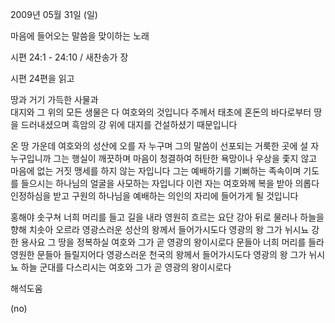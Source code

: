 2009년 05월 31일 (일)

마음에 들어오는 말씀을 맞이하는 노래



시편 24:1 - 24:10 / 새찬송가  장


시편 24편을 읽고

땅과 거기 가득한 사물과  
대지와 그 위의 모든 생물은 다 여호와의 것입니다
주께서 태초에 혼돈의 바다로부터 땅을 드러내셨으며 
흑암의 강 위에 대지를 건설하셨기 때문입니다 

온 땅 가운데 여호와의 성산에 오를 자 누구며 
그의 말씀이 선포되는 거룩한 곳에 설 자 누구입니까
그는 행실이 깨끗하며 마음이 청결하여 
허탄한 욕망이나 우상을 좇지 않고 
마음에 없는 거짓 맹세를 하지 않는 자입니다
그는 예배하기를 기뻐하는 족속이며 
기도를 들으시는 하나님의 얼굴을 사모하는 자입니다
이런 자는 여호와께 복을 받아 의롭다 인정하심을 받고 
구원의 하나님을 예배하는 의인의 자리에 들어가게 될 것입니다 

홍해야 솟구쳐 너희 머리를 들고 길을 내라
영원히 흐르는 요단 강아 뒤로 물러나 하늘을 향해 치솟아 오르라 
영광스러운 성산의 왕께서 들어가시도다
영광의 왕 그가 뉘시뇨
강한 용사요 그 땅을 정복하실 여호와 그가 곧 영광의 왕이시로다
문들아 너희 머리를 들라
영원한 문들아 들릴지어다
영광스러운 천국의 왕께서 들어가시도다
영광의 왕 그가 뉘시뇨
하늘 군대를 다스리시는 여호와 그가 곧 영광의 왕이시로다

해석도움





(no)